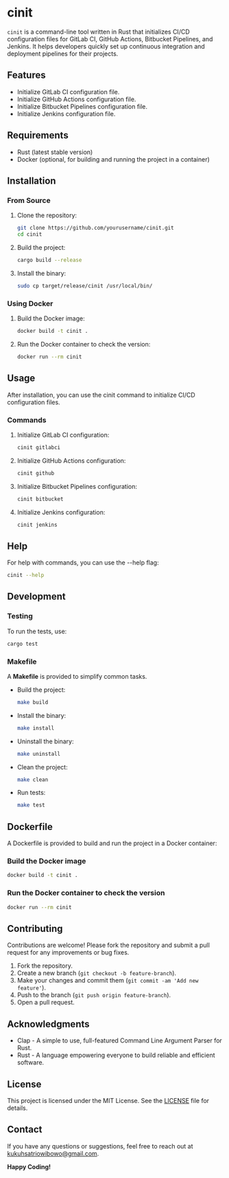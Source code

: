 # cinit

`cinit` is a command-line tool written in Rust that initializes CI/CD configuration files for GitLab CI, GitHub Actions, Bitbucket Pipelines, and Jenkins. It helps developers quickly set up continuous integration and deployment pipelines for their projects.

## Features

- Initialize GitLab CI configuration file.
- Initialize GitHub Actions configuration file.
- Initialize Bitbucket Pipelines configuration file.
- Initialize Jenkins configuration file.

## Requirements

- Rust (latest stable version)
- Docker (optional, for building and running the project in a container)

## Installation

### From Source

1. Clone the repository:

   ```sh
   git clone https://github.com/yourusername/cinit.git
   cd cinit
   ```

2. Build the project:

   ```sh
   cargo build --release
   ```

3. Install the binary:   

   ```sh
   sudo cp target/release/cinit /usr/local/bin/
   ```

### Using Docker

1. Build the Docker image:

   ```sh
   docker build -t cinit .
   ```

2. Run the Docker container to check the version:

   ```sh
   docker run --rm cinit
   ```

## Usage

After installation, you can use the cinit command to initialize CI/CD configuration files.

### Commands

1. Initialize GitLab CI configuration:

   ```sh
   cinit gitlabci
   ```

2. Initialize GitHub Actions configuration:

   ```sh
   cinit github
   ```

3. Initialize Bitbucket Pipelines configuration:

   ```sh
   cinit bitbucket
   ```

4. Initialize Jenkins configuration:

   ```sh
   cinit jenkins
   ```

## Help

For help with commands, you can use the --help flag:

   ```sh
   cinit --help
   ```

## Development

### Testing

To run the tests, use:

   ```sh
   cargo test
   ```

### Makefile

A **Makefile** is provided to simplify common tasks.

- Build the project:

   ```sh
   make build
   ```

- Install the binary:

   ```sh
   make install
   ```

- Uninstall the binary:

   ```sh
   make uninstall
   ```

- Clean the project:

   ```sh
   make clean
   ```

- Run tests:

   ```sh
   make test
   ```

## Dockerfile

A Dockerfile is provided to build and run the project in a Docker container:   

### Build the Docker image

   ```sh
   docker build -t cinit .
   ```
   

### Run the Docker container to check the version

   ```sh
   docker run --rm cinit
   ```

## Contributing

Contributions are welcome! Please fork the repository and submit a pull request for any improvements or bug fixes.

1. Fork the repository.
2. Create a new branch (`git checkout -b feature-branch`).
3. Make your changes and commit them (`git commit -am 'Add new feature'`).
4. Push to the branch (`git push origin feature-branch`).
5. Open a pull request.

## Acknowledgments

- Clap - A simple to use, full-featured Command Line Argument Parser for Rust.
- Rust - A language empowering everyone to build reliable and efficient software.

## License

This project is licensed under the MIT License. See the [LICENSE](LICENSE) file for details.

## Contact

If you have any questions or suggestions, feel free to reach out at [kukuhsatriowibowo@gmail.com](mailto:kukuhsatriowibowo@gmail.com).


**Happy Coding!**